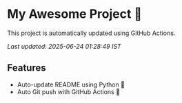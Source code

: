 # My Awesome Project 🚀

This project is automatically updated using GitHub Actions.

_Last updated: 2025-06-24 01:28:49 IST_

## Features
- Auto-update README using Python 🐍
- Auto Git push with GitHub Actions 🤖
